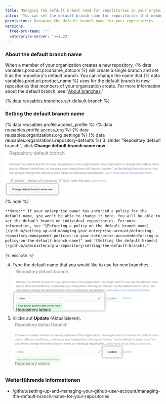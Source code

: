 ```yaml
---
title: Managing the default branch name for repositories in your organization
intro: 'You can set the default branch name for repositories that members create in your organization.'
permissions: Managing the default branch name for your repositories
versions:
  free-pro-team: '*'
  enterprise-server: '>=2.23'
---
```


### About the default branch name

When a member of your organization creates a new repository, {% data variables.product.prodname_dotcom %} will create a single branch and set it as the repository's default branch. You can change the name that {% data variables.product.product_name %} uses for the default branch in new repositories that members of your organization create. For more information about the default branch, see "[About branches](/github/collaborating-with-issues-and-pull-requests/about-branches#about-the-default-branch)."

{% data reusables.branches.set-default-branch %}

### Setting the default branch name

{% data reusables.profile.access_profile %}
{% data reusables.profile.access_org %}
{% data reusables.organizations.org_settings %}
{% data reusables.organizations.repository-defaults %}
3. Under "Repository default branch", click **Change default branch name now**. ![Override button](/assets/images/help/organizations/repo-default-name-button.png)
    {% note %}

    **Note:** If your enterprise owner has enforced a policy for the default name, you won't be able to change it here. You will be able to set the default branch on individual repositories. For more information, see "[Enforcing a policy on the default branch name](/github/setting-up-and-managing-your-enterprise-account/enforcing-repository-management-policies-in-your-enterprise-account#enforcing-a-policy-on-the-default-branch-name)" and "[Setting the default branch](/github/administering-a-repository/setting-the-default-branch)."

    {% endnote %}
4. Type the default name that you would like to use for new branches. ![Text box for entering default name](/assets/images/help/organizations/repo-default-name-text.png)
5. Klicke auf **Update** (Aktualisieren). ![Update button](/assets/images/help/organizations/repo-default-name-update.png)

### Weiterführende Informationen

- /github/setting-up-and-managing-your-github-user-account/managing-the-default-branch-name-for-your-repositories
